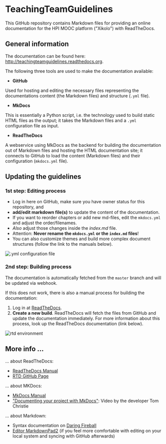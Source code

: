 # TeachingTeamGuidelines

This GitHub repository contains Markdown files for providing an online documentation for the HPI MOOC platform ("Xikolo") with ReadTheDocs.

## General information

The documentation can be found here: http://teachingteamguidelines.readthedocs.org.

The following three tools are used to make the documentation available:

- **GitHub**

Used for hosting and editing the necessary files representing the documentations content (the Markdown files) and structure (`.yml` file).

- **MkDocs**

This is essentially a Python script, i.e. the technology used to build static HTML files as the output; it takes the Markdown files and a `.yml` configuration file as input.

- **ReadTheDocs**

A webservice using MkDocs as the backend for building the documentation out of Markdown files and hosting the HTML documentation site; it connects to GitHub to load the content (Markdown files) and their configuration (`mkdocs.yml` file).

## Updating the guidelines

### 1st step: Editing process

- Log in here on GitHub, make sure you have owner status for this repository, and
- **add/edit markdown file(s)** to update the content of the documentation.
- If you want to reorder chapters or add new md-files, edit the `mkdocs.yml` and adjust the order/filenames.
- *Also* adjust those changes inside the *index.md* file.
- Attention: **Never rename the `mkdocs.yml` or the `index.md` files**!
- You can also customize themes and build more complex document structures (follow the link to the manuals below).

![.yml configuration file](docs/img/readme/readme_screenshot.png)

### 2nd step: Building process

The documentation is automatically fetched from the `master` branch and will be updated via webhook.

If this does not work, there is also a manual process for building the documentation:

1. Log in at [ReadTheDocs](https://readthedocs.org).
2. **Create a new build**. ReadTheDocs will fetch the files from GitHub and update the documentation immediately. For more information about this process, look up the ReadTheDocs documentation (link below).

![rtd environment](docs/img/readme/readme_screenshot-2.png)


## More info ...

... about ReadTheDocs:

 - [ReadTheDocs Manual](http://read-the-docs.readthedocs.org/en/latest/)
 - [RTD GitHub Page](https://github.com/rtfd/readthedocs.org)
 
... about MKDocs:

 - [MkDocs Manual](http://www.mkdocs.org/)
 - ["Documenting your project with MkDocs"](https://ep2014.europython.eu/de/schedule/sessions/39/): Video by the developer Tom Christie

... about Markdown:

 - Syntax documentation on [Daring Fireball](http://daringfireball.net/projects/markdown/syntax)
 - [Editor MarkdownPad2](http://markdownpad.com/) (if you feel more comfortable with editing on your local system and syncing with GitHub afterwards)
 
 
